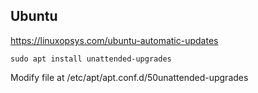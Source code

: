 
## Ubuntu

https://linuxopsys.com/ubuntu-automatic-updates

```
sudo apt install unattended-upgrades
```

Modify file at /etc/apt/apt.conf.d/50unattended-upgrades

